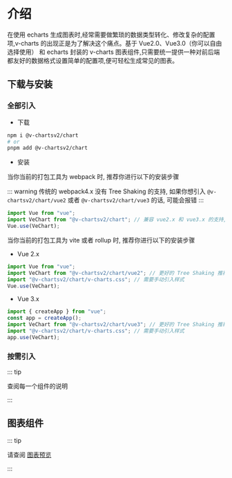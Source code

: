# 介绍

在使用 echarts 生成图表时,经常需要做繁琐的数据类型转化、修改复杂的配置项,v-charts 的出现正是为了解决这个痛点。基于 Vue2.0、Vue3.0（你可以自由选择使用） 和 echarts 封装的 v-charts 图表组件,只需要统一提供一种对前后端都友好的数据格式设置简单的配置项,便可轻松生成常见的图表。

## 下载与安装

### 全部引入

- 下载

```bash
npm i @v-chartsv2/chart
# or
pnpm add @v-chartsv2/chart
```

- 安装

当你当前的打包工具为 webpack 时, 推荐你进行以下的安装步骤

::: warning
传统的 webpack4.x 没有 Tree Shaking 的支持, 如果你想引入 `@v-chartsv2/chart/vue2` 或者 `@v-chartsv2/chart/vue3` 的话, 可能会报错
:::

```javascript
import Vue from "vue";
import VeChart from "@v-chartsv2/chart"; // 兼容 vue2.x 和 vue3.x 的支持, 将会自动加载支持 vue2.x 的支持包或者支持 vue3.x 的支持包
Vue.use(VeChart);
```

当你当前的打包工具为 vite 或者 rollup 时, 推荐你进行以下的安装步骤

- Vue 2.x

```javascript
import Vue from "vue";
import VeChart from "@v-chartsv2/chart/vue2"; // 更好的 Tree Shaking 推荐引入 vue2.x 的专属支持包
import "@v-chartsv2/chart/v-charts.css"; // 需要手动引入样式
Vue.use(VeChart);
```

- Vue 3.x

```javascript
import { createApp } from "vue";
const app = createApp();
import VeChart from "@v-chartsv2/chart/vue3"; // 更好的 Tree Shaking 推荐引入 vue3.x 的专属支持包
import "@v-chartsv2/chart/v-charts.css"; // 需要手动引入样式
app.use(VeChart);
```

### 按需引入

::: tip

查阅每一个组件的说明

:::

## 图表组件

::: tip

请查阅 [图表预览](/charts/)

:::
